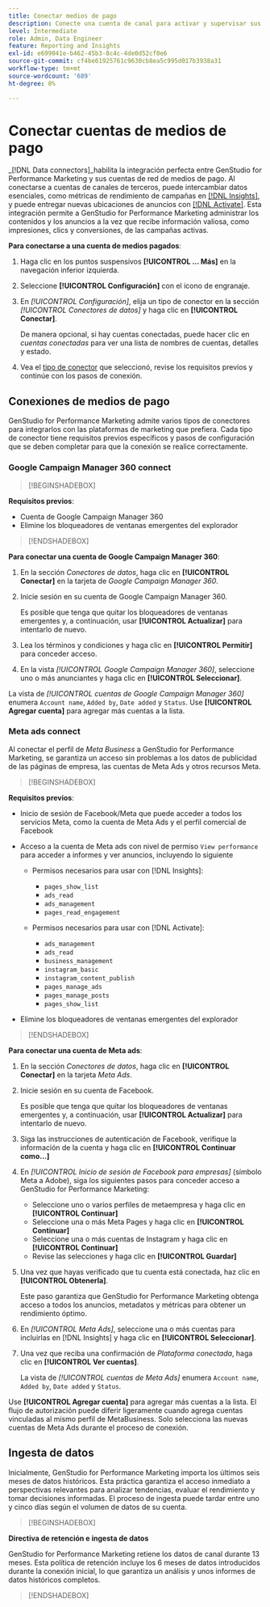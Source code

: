 ```yaml
---
title: Conectar medios de pago
description: Conecte una cuenta de canal para activar y supervisar sus anuncios y medios con Adobe GenStudio for Performance Marketing.
level: Intermediate
role: Admin, Data Engineer
feature: Reporting and Insights
exl-id: e699041e-b462-45b3-8c4c-4de0d52cf0e6
source-git-commit: cf4be61925761c9630cb8ea5c995d017b3938a31
workflow-type: tm+mt
source-wordcount: '689'
ht-degree: 0%

---
```


# Conectar cuentas de medios de pago

_[!DNL Data connectors]_habilita la integración perfecta entre GenStudio for Performance Marketing y sus cuentas de red de medios de pago. Al conectarse a cuentas de canales de terceros, puede intercambiar datos esenciales, como métricas de rendimiento de campañas en [[!DNL Insights]](/help/user-guide/insights/overview.md), y puede entregar nuevas ubicaciones de anuncios con [[!DNL Activate]](/help/user-guide/activation/overview.md). Esta integración permite a GenStudio for Performance Marketing administrar los contenidos y los anuncios a la vez que recibe información valiosa, como impresiones, clics y conversiones, de las campañas activas.

**Para conectarse a una cuenta de medios pagados**:

1. Haga clic en los puntos suspensivos **[!UICONTROL ... Más]** en la navegación inferior izquierda.

1. Seleccione **[!UICONTROL Configuración]** con el icono de engranaje.

1. En _[!UICONTROL Configuración]_, elija un tipo de conector en la sección _[!UICONTROL Conectores de datos]_ y haga clic en **[!UICONTROL Conectar]**.

   De manera opcional, si hay cuentas conectadas, puede hacer clic en _cuentas conectadas_ para ver una lista de nombres de cuentas, detalles y estado.

1. Vea el [tipo de conector](#connector-types) que seleccionó, revise los requisitos previos y continúe con los pasos de conexión.

## Conexiones de medios de pago

GenStudio for Performance Marketing admite varios tipos de conectores para integrarlos con las plataformas de marketing que prefiera. Cada tipo de conector tiene requisitos previos específicos y pasos de configuración que se deben completar para que la conexión se realice correctamente.

### Google Campaign Manager 360 connect

>[!BEGINSHADEBOX]

**Requisitos previos**:

- Cuenta de Google Campaign Manager 360
- Elimine los bloqueadores de ventanas emergentes del explorador

>[!ENDSHADEBOX]

**Para conectar una cuenta de Google Campaign Manager 360**:

1. En la sección _Conectores de datos_, haga clic en **[!UICONTROL Conectar]** en la tarjeta de _Google Campaign Manager 360_.

1. Inicie sesión en su cuenta de Google Campaign Manager 360.

   Es posible que tenga que quitar los bloqueadores de ventanas emergentes y, a continuación, usar **[!UICONTROL Actualizar]** para intentarlo de nuevo.

1. Lea los términos y condiciones y haga clic en **[!UICONTROL Permitir]** para conceder acceso.

1. En la vista _[!UICONTROL Google Campaign Manager 360]_, seleccione uno o más anunciantes y haga clic en **[!UICONTROL Seleccionar]**.

La vista de _[!UICONTROL cuentas de Google Campaign Manager 360]_ enumera `Account name`, `Added by`, `Date added` y `Status`. Use **[!UICONTROL Agregar cuenta]** para agregar más cuentas a la lista.

### Meta ads connect

Al conectar el perfil de _Meta Business_ a GenStudio for Performance Marketing, se garantiza un acceso sin problemas a los datos de publicidad de las páginas de empresa, las cuentas de Meta Ads y otros recursos Meta.

>[!BEGINSHADEBOX]

**Requisitos previos**:

- Inicio de sesión de Facebook/Meta que puede acceder a todos los servicios Meta, como la cuenta de Meta Ads y el perfil comercial de Facebook
- Acceso a la cuenta de Meta ads con nivel de permiso `View performance` para acceder a informes y ver anuncios, incluyendo lo siguiente
   - Permisos necesarios para usar con [!DNL Insights]:

      - `pages_show_list`
      - `ads_read`
      - `ads_management`
      - `pages_read_engagement`

   - Permisos necesarios para usar con [!DNL Activate]:

      - `ads_management`
      - `ads_read`
      - `business_management`
      - `instagram_basic`
      - `instagram_content_publish`
      - `pages_manage_ads`
      - `pages_manage_posts`
      - `pages_show_list`

- Elimine los bloqueadores de ventanas emergentes del explorador

>[!ENDSHADEBOX]

**Para conectar una cuenta de Meta ads**:

1. En la sección _Conectores de datos_, haga clic en **[!UICONTROL Conectar]** en la tarjeta _Meta Ads_.

1. Inicie sesión en su cuenta de Facebook.

   Es posible que tenga que quitar los bloqueadores de ventanas emergentes y, a continuación, usar **[!UICONTROL Actualizar]** para intentarlo de nuevo.

1. Siga las instrucciones de autenticación de Facebook, verifique la información de la cuenta y haga clic en **[!UICONTROL Continuar como...]**

1. En _[!UICONTROL Inicio de sesión de Facebook para empresas]_ (símbolo Meta a Adobe), siga los siguientes pasos para conceder acceso a GenStudio for Performance Marketing:

   - Seleccione uno o varios perfiles de metaempresa y haga clic en **[!UICONTROL Continuar]**
   - Seleccione una o más Meta Pages y haga clic en **[!UICONTROL Continuar]**
   - Seleccione una o más cuentas de Instagram y haga clic en **[!UICONTROL Continuar]**
   - Revise las selecciones y haga clic en **[!UICONTROL Guardar]**

1. Una vez que hayas verificado que tu cuenta está conectada, haz clic en **[!UICONTROL Obtenerla]**.

   Este paso garantiza que GenStudio for Performance Marketing obtenga acceso a todos los anuncios, metadatos y métricas para obtener un rendimiento óptimo.

1. En _[!UICONTROL Meta Ads]_, seleccione una o más cuentas para incluirlas en [!DNL Insights] y haga clic en **[!UICONTROL Seleccionar]**.

1. Una vez que reciba una confirmación de _Plataforma conectada_, haga clic en **[!UICONTROL Ver cuentas]**.

   La vista de _[!UICONTROL cuentas de Meta Ads]_ enumera `Account name`, `Added by`, `Date added` y `Status`.

Use **[!UICONTROL Agregar cuenta]** para agregar más cuentas a la lista. El flujo de autorización puede diferir ligeramente cuando agrega cuentas vinculadas al mismo perfil de MetaBusiness. Solo selecciona las nuevas cuentas de Meta Ads durante el proceso de conexión.

## Ingesta de datos

Inicialmente, GenStudio for Performance Marketing importa los últimos seis meses de datos históricos. Esta práctica garantiza el acceso inmediato a perspectivas relevantes para analizar tendencias, evaluar el rendimiento y tomar decisiones informadas. El proceso de ingesta puede tardar entre uno y cinco días según el volumen de datos de su cuenta.

>[!BEGINSHADEBOX]

**Directiva de retención e ingesta de datos**

GenStudio for Performance Marketing retiene los datos de canal durante 13 meses. Esta política de retención incluye los 6 meses de datos introducidos durante la conexión inicial, lo que garantiza un análisis y unos informes de datos históricos completos.

>[!ENDSHADEBOX]
